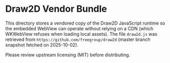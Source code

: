 # Draw2D Vendor Bundle

This directory stores a vendored copy of the Draw2D JavaScript runtime so the
embedded WebView can operate without relying on a CDN (which WKWebView refuses
when loading local assets). The file `draw2d.js` was retrieved from
`https://github.com/freegroup/draw2d` (master branch snapshot fetched on
2025-10-02).

Please review upstream licensing (MIT) before distributing.

